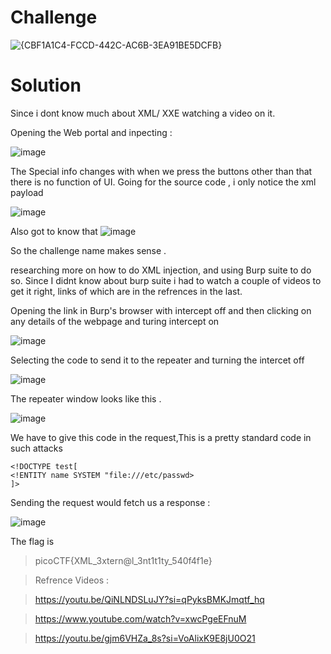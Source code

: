 # Challenge 
![{CBF1A1C4-FCCD-442C-AC6B-3EA91BE5DCFB}](https://github.com/user-attachments/assets/0b73a273-574e-46bb-9208-dc8a1c161962)


# Solution
Since i dont know much about XML/ XXE watching a video on it.

Opening the Web portal and inpecting : 

![image](https://github.com/user-attachments/assets/c2d48871-1448-4e1e-a410-fcccd1c9939e)

The Special info changes with when we press the buttons other than that there is no function of UI.
Going for the source code , i only notice the xml payload 

![image](https://github.com/user-attachments/assets/c63d4e92-5557-4aa4-96f3-ceefdadfc6d9) 

Also got to know that 
![image](https://github.com/user-attachments/assets/b795bdd4-c73a-4ea6-8b64-6844c078cd51)

So the challenge name makes sense .

researching more on how to do XML injection, and using Burp suite to do so. Since I didnt know about burp suite i had to watch a couple of videos to get it right, links of which are in the refrences in the last. 

Opening the link in Burp's browser with intercept off and then clicking on any details of the webpage and turing intercept on

![image](https://github.com/user-attachments/assets/d56743e4-8af7-4534-a8fb-be69f00ba95f)

Selecting the code to send it to the repeater and turning the intercet off

![image](https://github.com/user-attachments/assets/8d57d24e-c029-4fb4-b9eb-b56cc0ac5a00)


The repeater window looks like this .

![image](https://github.com/user-attachments/assets/44f553a0-86c6-4c54-a341-245f736b8da4)

We have to give this code in the request,This is a pretty standard code in such attacks 

```
<!DOCTYPE test[
<!ENTITY name SYSTEM "file:///etc/passwd>
]>
```

Sending the request would fetch us a response : 

![image](https://github.com/user-attachments/assets/7a67cffb-c6e2-4744-a3d4-04a8175477cf)

The flag is 
>picoCTF{XML_3xtern@l_3nt1t1ty_540f4f1e}

>Refrence Videos :

>https://youtu.be/QiNLNDSLuJY?si=qPyksBMKJmqtf_hq

>https://www.youtube.com/watch?v=xwcPgeEFnuM

>https://youtu.be/gjm6VHZa_8s?si=VoAlixK9E8jU0O21
